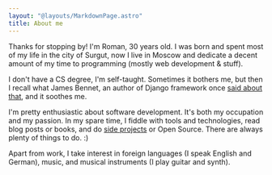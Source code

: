 ```yaml
---
layout: "@layouts/MarkdownPage.astro"
title: About me
---
```


Thanks for stopping by! I'm Roman, 30 years old. I was born and spent most of my life 
in the city of Surgut, now I live in Moscow and dedicate a decent amount of my time to 
programming (mostly web development & stuff).

I don't have a CS degree, I'm self-taught. Sometimes it bothers me, but then I recall
what James Bennet, an author of Django framework once [said about that](https://t.ly/iz7o), 
and it soothes me.

I'm pretty enthusiastic about software development. It's both my occupation and my 
passion. In my spare time, I fiddle with tools and technologies, read blog 
posts or books, and do [side projects](/en/projects) or Open Source. There are always 
plenty of things to do. :)

Apart from work, I take interest in foreign languages (I speak English and German), music, 
and musical instruments (I play guitar and synth).
